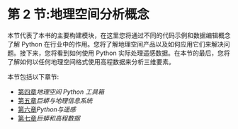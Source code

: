 # 第 2 节:地理空间分析概念

本节代表了本书的主要构建模块，在这里您将通过不同的代码示例和数据编辑概念了解 Python 在行业中的作用。您将了解地理空间产品以及如何应用它们来解决问题。接下来，您将看到如何使用 Python 实际处理遥感数据。在本节的最后，您将了解如何以任何地理空间格式使用高程数据来分析三维要素。

本节包括以下章节:

*   [第四章](04.html)*地理空间 Python 工具箱*
*   [第五章](05.html)*巨蟒与地理信息系统*
*   [第六章](06.html)*Python与遥感*
*   [第七章](07.html)*巨蟒和高程数据*